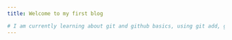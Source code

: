 ```yaml
---
title: Welcome to my first blog

# I am currently learning about git and github basics, using git add, git commit and git push.
---
```


